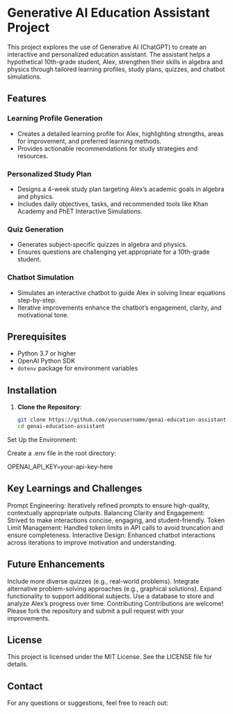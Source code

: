 # Generative AI Education Assistant Project

This project explores the use of Generative AI (ChatGPT) to create an interactive and personalized education assistant. 
The assistant helps a hypothetical 10th-grade student, Alex, strengthen their skills in algebra and physics through 
tailored learning profiles, study plans, quizzes, and chatbot simulations.

## Features

### Learning Profile Generation
- Creates a detailed learning profile for Alex, highlighting strengths, areas for improvement, and preferred learning methods.
- Provides actionable recommendations for study strategies and resources.

### Personalized Study Plan
- Designs a 4-week study plan targeting Alex’s academic goals in algebra and physics.
- Includes daily objectives, tasks, and recommended tools like Khan Academy and PhET Interactive Simulations.

### Quiz Generation
- Generates subject-specific quizzes in algebra and physics.
- Ensures questions are challenging yet appropriate for a 10th-grade student.

### Chatbot Simulation
- Simulates an interactive chatbot to guide Alex in solving linear equations step-by-step.
- Iterative improvements enhance the chatbot’s engagement, clarity, and motivational tone.

## Prerequisites

- Python 3.7 or higher
- OpenAI Python SDK
- `dotenv` package for environment variables

## Installation

1. **Clone the Repository**:
   ```bash
   git clone https://github.com/yourusername/genai-education-assistant.git
   cd genai-education-assistant

Set Up the Environment:

Create a .env file in the root directory:

OPENAI_API_KEY=your-api-key-here

## Key Learnings and Challenges
Prompt Engineering: Iteratively refined prompts to ensure high-quality, contextually appropriate outputs.
Balancing Clarity and Engagement: Strived to make interactions concise, engaging, and student-friendly.
Token Limit Management: Handled token limits in API calls to avoid truncation and ensure completeness.
Interactive Design: Enhanced chatbot interactions across iterations to improve motivation and understanding.

## Future Enhancements
Include more diverse quizzes (e.g., real-world problems).
Integrate alternative problem-solving approaches (e.g., graphical solutions).
Expand functionality to support additional subjects.
Use a database to store and analyze Alex’s progress over time.
Contributing
Contributions are welcome! Please fork the repository and submit a pull request with your improvements.

## License
This project is licensed under the MIT License. See the LICENSE file for details.

## Contact
For any questions or suggestions, feel free to reach out:

